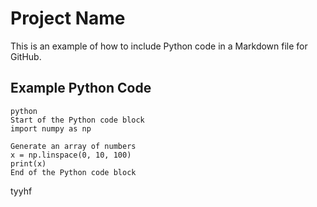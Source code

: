 # Project Name

This is an example of how to include Python code in a Markdown file for GitHub.

## Example Python Code
    python
    Start of the Python code block
    import numpy as np

    Generate an array of numbers
    x = np.linspace(0, 10, 100)
    print(x)
    End of the Python code block
    


tyyhf
